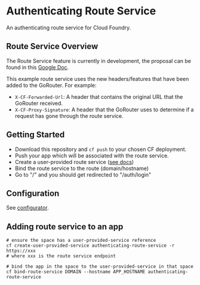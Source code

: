 # Authenticating Route Service

An authenticating route service for Cloud Foundry.

## Route Service Overview

The Route Service feature is currently in development, the proposal can be found in this [Google Doc](https://docs.google.com/document/d/1bGOQxiKkmaw6uaRWGd-sXpxL0Y28d3QihcluI15FiIA/edit#heading=h.8djffzes9pnb).

This example route service uses the new headers/features that have been added to the GoRouter. For example:

- `X-CF-Forwarded-Url`: A header that contains the original URL that the GoRouter received.
- `X-CF-Proxy-Signature`: A header that the GoRouter uses to determine if a request has gone through the route service.

## Getting Started

- Download this repository and `cf push` to your chosen CF deployment.
- Push your app which will be associated with the route service.
- Create a user-provided route service ([see docs](http://docs.cloudfoundry.org/services/route-services.html#user-provided))
- Bind the route service to the route (domain/hostname)
- Go to "/" and you should get redirected to "/auth/login"

## Configuration

See [configurator](config/README.md).

## Adding route service to an app

```
# ensure the space has a user-provided-service reference
cf create-user-provided-service authenticating-route-service -r https://xxx
# where xxx is the route service endpoint

# bind the app in the space to the user-provided-service in that space
cf bind-route-service DOMAIN --hostname APP_HOSTNAME authenticating-route-service
```
